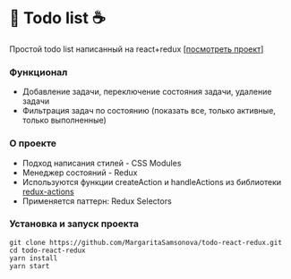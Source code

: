 # 📝 Todo list ☕
Простой todo list написанный на react+redux [[посмотреть проект]](https://margaritasamsonova.github.io/todo-react-redux/)


### Функционал
* Добавление задачи, переключение состояния задачи, удаление задачи
* Фильтрация задач по состоянию (показать все, только активные, только выполненные)

### О проекте
* Подход написания стилей - CSS Modules
* Менеджер состояний - Redux
* Используются функции createAction и handleActions из библиотеки [redux-actions](https://github.com/redux-utilities/redux-actions/blob/master/docs/api/createAction.md)
* Применяется паттерн: Redux Selectors

### Установка и запуск проекта
```
git clone https://github.com/MargaritaSamsonova/todo-react-redux.git
cd todo-react-redux
yarn install
yarn start
```
